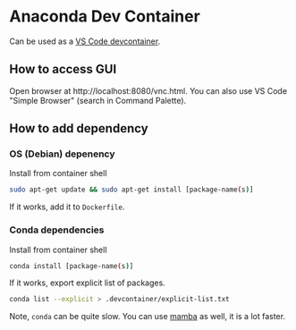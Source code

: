 # Anaconda Dev Container

Can be used as a [VS Code devcontainer](https://code.visualstudio.com/docs/remote/containers).

## How to access GUI

Open browser at http://localhost:8080/vnc.html.
You can also use VS Code "Simple Browser" (search in Command Palette).

## How to add dependency

### OS (Debian) depenency

Install from container shell

```bash
sudo apt-get update && sudo apt-get install [package-name(s)]
```

If it works, add it to `Dockerfile`.

### Conda dependencies

Install from container shell

```bash
conda install [package-name(s)]
```

If it works, export explicit list of packages.

```bash
conda list --explicit > .devcontainer/explicit-list.txt
```

Note, `conda` can be quite slow. 
You can use [mamba](https://github.com/mamba-org/mamba) as well, it is a lot faster.
